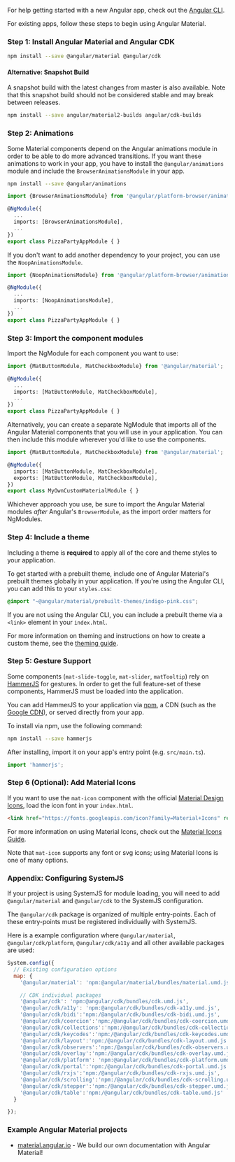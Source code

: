 For help getting started with a new Angular app, check out the
[Angular CLI](https://cli.angular.io/).

For existing apps, follow these steps to begin using Angular Material.

### Step 1: Install Angular Material and Angular CDK

```bash
npm install --save @angular/material @angular/cdk
```

#### Alternative: Snapshot Build

A snapshot build with the latest changes from master is also available. Note that this snapshot
build should not be considered stable and may break between releases.

```bash
npm install --save angular/material2-builds angular/cdk-builds
```

### Step 2: Animations

Some Material components depend on the Angular animations module in order to be able to do
more advanced transitions. If you want these animations to work in your app, you have to
install the `@angular/animations` module and include the `BrowserAnimationsModule` in your app.

```bash
npm install --save @angular/animations
```

```ts
import {BrowserAnimationsModule} from '@angular/platform-browser/animations';

@NgModule({
  ...
  imports: [BrowserAnimationsModule],
  ...
})
export class PizzaPartyAppModule { }
```

If you don't want to add another dependency to your project, you can use the `NoopAnimationsModule`.

```ts
import {NoopAnimationsModule} from '@angular/platform-browser/animations';

@NgModule({
  ...
  imports: [NoopAnimationsModule],
  ...
})
export class PizzaPartyAppModule { }
```

### Step 3: Import the component modules

Import the NgModule for each component you want to use: 

```ts
import {MatButtonModule, MatCheckboxModule} from '@angular/material';

@NgModule({
  ...
  imports: [MatButtonModule, MatCheckboxModule],
  ...
})
export class PizzaPartyAppModule { }
```

Alternatively, you can create a separate NgModule that imports all of the 
Angular Material components that you will use in your application. You can then
include this module wherever you'd like to use the components.

```ts
import {MatButtonModule, MatCheckboxModule} from '@angular/material';

@NgModule({
  imports: [MatButtonModule, MatCheckboxModule],
  exports: [MatButtonModule, MatCheckboxModule],
})
export class MyOwnCustomMaterialModule { }
```

Whichever approach you use, be sure to import the Angular Material modules _after_ Angular's 
`BrowserModule`, as the import order matters for NgModules.

### Step 4: Include a theme

Including a theme is **required** to apply all of the core and theme styles to your application.

To get started with a prebuilt theme, include one of Angular Material's prebuilt themes globally
in your application. If you're using the Angular CLI, you can add this to your `styles.css`:
```css
@import "~@angular/material/prebuilt-themes/indigo-pink.css";
```

If you are not using the Angular CLI, you can include a prebuilt theme via a `<link>` element in
your `index.html`.

For more information on theming and instructions on how to create a custom theme, see the
[theming guide](./theming.md).

### Step 5: Gesture Support

Some components (`mat-slide-toggle`, `mat-slider`, `matTooltip`) rely on
[HammerJS](http://hammerjs.github.io/) for gestures. In order to get the full feature-set of these
components, HammerJS must be loaded into the application.

You can add HammerJS to your application via [npm](https://www.npmjs.com/package/hammerjs), a CDN
(such as the [Google CDN](https://developers.google.com/speed/libraries/#hammerjs)), or served
directly from your app.

To install via npm, use the following command:
```bash
npm install --save hammerjs
```

After installing, import it on your app's entry point (e.g. `src/main.ts`).
```ts
import 'hammerjs';
```

### Step 6 (Optional): Add Material Icons

If you want to use the `mat-icon` component with the official 
[Material Design Icons](https://material.io/icons/), load the icon font in your `index.html`.

```html
<link href="https://fonts.googleapis.com/icon?family=Material+Icons" rel="stylesheet">
```

For more information on using Material Icons, check out the
[Material Icons Guide](https://google.github.io/material-design-icons/).

Note that `mat-icon` supports any font or svg icons; using Material Icons is one of many options.


### Appendix: Configuring SystemJS

If your project is using SystemJS for module loading, you will need to add `@angular/material` and
`@angular/cdk` to the SystemJS configuration.

The `@angular/cdk` package is organized of multiple entry-points. 
Each of these entry-points must be registered individually with SystemJS.

Here is a example configuration where `@angular/material`, `@angular/cdk/platform`,
`@angular/cdk/a11y` and all other available packages are used:


```js
System.config({
  // Existing configuration options
  map: {
    '@angular/material': 'npm:@angular/material/bundles/material.umd.js',

    // CDK individual packages
    '@angular/cdk': 'npm:@angular/cdk/bundles/cdk.umd.js',
    '@angular/cdk/a11y': 'npm:@angular/cdk/bundles/cdk-a11y.umd.js',
    '@angular/cdk/bidi':'npm:/@angular/cdk/bundles/cdk-bidi.umd.js',
    '@angular/cdk/coercion':'npm:/@angular/cdk/bundles/cdk-coercion.umd.js',
    '@angular/cdk/collections':'npm:/@angular/cdk/bundles/cdk-collections.umd.js',
    '@angular/cdk/keycodes':'npm:/@angular/cdk/bundles/cdk-keycodes.umd.js',
    '@angular/cdk/layout':'npm:/@angular/cdk/bundles/cdk-layout.umd.js',
    '@angular/cdk/observers':'npm:/@angular/cdk/bundles/cdk-observers.umd.js',
    '@angular/cdk/overlay':'npm:/@angular/cdk/bundles/cdk-overlay.umd.js', 
    '@angular/cdk/platform': 'npm:@angular/cdk/bundles/cdk-platform.umd.js',
    '@angular/cdk/portal':'npm:/@angular/cdk/bundles/cdk-portal.umd.js',
    '@angular/cdk/rxjs':'npm:/@angular/cdk/bundles/cdk-rxjs.umd.js',
    '@angular/cdk/scrolling':'npm:/@angular/cdk/bundles/cdk-scrolling.umd.js',
    '@angular/cdk/stepper':'npm:/@angular/cdk/bundles/cdk-stepper.umd.js',
    '@angular/cdk/table':'npm:/@angular/cdk/bundles/cdk-table.umd.js'
  }

});
```


### Example Angular Material projects
- [material.angular.io](https://material.angular.io) -
We build our own documentation with Angular Material!

